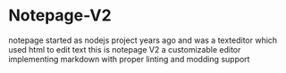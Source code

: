 # Notepage-V2
notepage started as nodejs project years ago and was a texteditor which used html to edit text this is notepage V2  a customizable editor implementing markdown with proper linting and modding support
